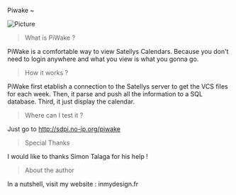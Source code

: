 Piwake ~

![Picture](https://raw.github.com/sd65/PiWake/master/picture/screenshot.png)

> What is PiWake ?

PiWake is a comfortable way to view Satellys Calendars. Because you don't need to login anywhere and what you view is what you gonna go.

> How it works ?

PiWake first etablish a connection to the Satellys server to get the VCS files for each week. Then, it parse and push all the information to a SQL database. Third, it just display the calendar.

> Where can I test it ?

Just go to http://sdpi.no-ip.org/piwake

> Special Thanks

I would like to thanks Simon Talaga for his help !

> About the author

In a nutshell, visit my website : inmydesign.fr
